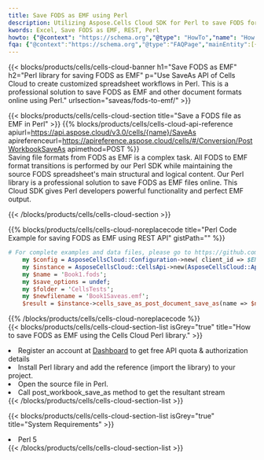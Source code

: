```yaml
---
title: Save FODS as EMF using Perl 
description: Utilizing Aspose.Cells Cloud SDK for Perl to save FODS format file as EMF format file. 
kwords: Excel, Save FODS as EMF, REST, Perl
howto: {"@context": "https://schema.org","@type": "HowTo","name": "How to save FODS as EMF using the Cells Cloud Perl library.","description": "How to save FODS as EMF using the Cells Cloud Perl library.","image": {"@type": "ImageObject"},"url": "/perl/saveas/fods-to-emf/","step": [{ "@type": "HowToStep","name": "How to save FODS as EMF using the Cells Cloud Perl library. step 1", "image": {"@type": "ImageObject",},"url": "/perl/saveas/fods-to-emf/","text": "Register an account at <a href='https://dashboard.aspose.cloud/'>Dashboard</a> to get free API quota & authorization details",},{ "@type": "HowToStep","name": "How to save FODS as EMF using the Cells Cloud Perl library. step 1", "image": {"@type": "ImageObject",},"url": "/perl/saveas/fods-to-emf/","text": "Install Perl library and add the reference (import the library) to your project.",},{ "@type": "HowToStep","name": "How to save FODS as EMF using the Cells Cloud Perl library. step 1", "image": {"@type": "ImageObject",},"url": "/perl/saveas/fods-to-emf/","text": "Open the source file in Perl.",},{ "@type": "HowToStep","name": "How to save FODS as EMF using the Cells Cloud Perl library. step 1", "image": {"@type": "ImageObject",},"url": "/perl/saveas/fods-to-emf/","text": "Call post_workbook_save_as method to get the resultant stream",}, ],"supply": {"@type": "HowToSupply","name": "document"},"tool": [{"@type": "HowToTool","name": "VIM, Visual Studio Code, Eclipse"},{"@type": "HowToTool","name": "Aspose Cells"}],"totalTime": "PT6M"}
fqa: {"@context":"https://schema.org","@type":"FAQPage","mainEntity":[{"@type":"Question","name":"Why save file as other formats file in C# using REST API?","acceptedAnswer":{"@type":"Answer","text":"Documents are encoded in many ways, and some files may be incompatible with the software you use. To open and read such files, just save them as appropriate file formats.<br/><ol><li>Install .NET SDK and add the reference (import the library) to your project.</li><li>Open the source file in C# using REST API.</li><li>Call the PostWorkbookSaveAsRequest() method, passing an output filename with required extension.</li><li>Get the result of save as a separate file.</li></ol>"}},{"@type":"Question","name":"What file formats can I save as with your C# library?","acceptedAnswer":{"@type":"Answer","text":"We support a variety of file formats for conversion using .NET library, including XLSX, Excel, xls , PDF, CSV, HTML, Markdown, XML, PNG, JPG, TIFF, Json, TXT and many more."}},{"@type":"Question","name":"What is the maximum allowed file size for conversion using this .NET library?","acceptedAnswer":{"@type":"Answer","text":"There are no file size limits for format conversions using .NET library."}}]}
---
```



{{< blocks/products/cells/cells-cloud-banner h1="Save FODS as EMF" h2="Perl library for saving FODS as EMF" p="Use SaveAs API of Cells Cloud to create customized spreadsheet workflows in Perl. This is a professional solution to save FODS as EMF and other document formats online using Perl." urlsection="saveas/fods-to-emf/" >}}

{{< blocks/products/cells/cells-cloud-section  title="Save a FODS file as EMF in Perl" >}}
{{% blocks/products/cells/cells-cloud-api-reference  apiurl=https://api.aspose.cloud/v3.0/cells/{name}/SaveAs  apireferenceurl=https://apireference.aspose.cloud/cells/#/Conversion/PostWorkbookSaveAs  apimethod=POST %}}
<br/>
Saving file formats from FODS as EMF is a complex task. All FODS to EMF format transitions is performed by our Perl SDK while maintaining the source FODS spreadsheet's main structural and logical content. Our Perl library is a professional solution to save FODS as EMF files online. This Cloud SDK gives Perl developers powerful functionality and perfect EMF output.

{{< /blocks/products/cells/cells-cloud-section >}}

{{% blocks/products/cells/cells-cloud-noreplacecode title="Perl Code Example for saving FODS as EMF using REST API" gistPath="" %}}
  
```perl
# For complete examples and data files, please go to https://github.com/aspose-cells-cloud/aspose-cells-cloud-perl/
    my $config = AsposeCellsCloud::Configuration->new( client_id => $ENV{'ProductClientId'}, client_secret => $ENV{'ProductClientSecret'});
    my $instance = AsposeCellsCloud::CellsApi->new(AsposeCellsCloud::ApiClient->new( $config));
    my $name = 'Book1.fods';
    my $save_options = undef;
    my $folder = 'CellsTests';
    my $newfilename = 'Book1Saveas.emf';
    $result = $instance->cells_save_as_post_document_save_as(name => $name,save_options => $save_options, newfilename => $newfilename, folder => $folder);
```
  
{{% /blocks/products/cells/cells-cloud-noreplacecode  %}}
<br/>
{{< blocks/products/cells/cells-cloud-section-list isGrey="true"  title="How to save FODS as EMF using the Cells Cloud Perl library." >}}
<li>Register an account at <a href="https://dashboard.aspose.cloud/">Dashboard</a> to get free API quota & authorization details</li>
<li>Install Perl library and add the reference (import the library) to your project.</li>
<li>Open the source file in Perl.</li>
<li>Call post_workbook_save_as method to get the resultant stream</li>
{{< /blocks/products/cells/cells-cloud-section-list >}}

{{< blocks/products/cells/cells-cloud-section-list isGrey="true"  title="System Requirements" >}}
<li>Perl 5</li>
{{< /blocks/products/cells/cells-cloud-section-list >}}
